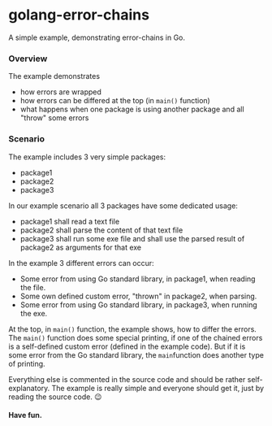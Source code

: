 # golang-error-chains
A simple example, demonstrating error-chains in Go.

### Overview

The example demonstrates
- how errors are wrapped
- how errors can be differed at the top (in `main()` function)
- what happens when one package is using another package and all "throw" some errors

### Scenario

The example includes 3 very simple packages:
- package1
- package2
- package3

In our example scenario all 3 packages have some dedicated usage:
- package1 shall read a text file
- package2 shall parse the content of that text file
- package3 shall run some exe file and shall use the parsed result of package2 as arguments for that exe

In the example 3 different errors can occur:
- Some error from using Go standard library, in package1, when reading the file.
- Some own defined custom error, "thrown" in package2, when parsing.
- Some error from using Go standard library, in package3, when running the exe.

At the top, in `main()` function, the example shows, how to differ the errors. The `main()` function does some special printing, if one of the chained errors is a self-defined custom error (defined in the example code). But if it is some error from the Go standard library, the `main`function does another type of printing.

Everything else is commented in the source code and should be rather self-explanatory. The example is really simple and everyone should get it, just by reading the source code. 😉

#### Have fun.
